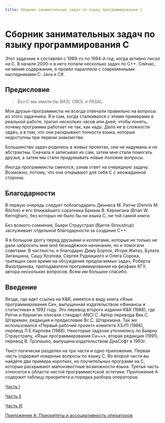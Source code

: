 ```yaml
---
title: Сборник занимательных задач по языку программирования C
---
```

# Сборник занимательных задач по языку программирования&nbsp;C

Этот задачник я составлял с 1989-го по 1994-й год, когда активно писал на C.
В начале 2000-х в него попали несколько задач по C++. Сейчас, не меняя содержания,
я провёл параллели с современными наследниками C: Java и C#.

## Предисловие

> *Без C мы имели бы BASI, OBOL и PASAL.*

Моя друзья-программисты не всегда отвечали правильно на вопросы из этого задачника. Я и сам, когда сталкивался с этими примерами в реальной работе,
тратил несколько часов или дней, чтобы понять, почему программа работает не так, как надо. Дело не в сложности задач, а в том, что они раскрывают тонкости языка,
которые недоступны при первом знакомстве.

Большинство задач родились в живых проектах, они не надуманы и не абстрактны. Сначала я записывал их сам, затем мне стали помогать друзья, а затем
мы стали придумывать новые похожие вопросы.

Иногда программисты смеются, узнав ответ на очередную задачу. Возможно, потому, что они открывают для себя C с неожиданной стороны.

## Благодарности

В первую очередь следует поблагодарить Денниса М. Ритчи (Dennis M. Ritchie) и его ближайшего соратника Бриана В. Кернигана (Brian W. Kernighan), без
которых не было бы ни языка C, ни той самой книги.

Без всякого сомнения, Бьярн Страустрап (Bjarne Stroustrup) заслуживает отдельной благодарности за создание C++.

Я в большом долгу перед друзьями и коллегами, которые не только не дали забросить мне моё безнадёжное начинание, но и помогали советами. В частности, я благодарю
Диму Борток, Игоря Житко, Булата Зиганшина, Сашу Козлова, Сергея Рудницкого и Олега Сорока, тратящих свое время на обсуждение предлагаемых задач,
Роберта Фахртдинова, преподавателя программирования на физфаке КГУ, автора нескольких вопросов. Всем им большое спасибо.

## Введение

Везде, где идет ссылка на K&R, имеется в виду книга «Язык программирования Си», выпущенная издательством «Финансы и статистика» в 1992 году. Это перевод второго издания K&R (1988),
где Ритчи и Керниган описали стандарт ANCI C. Автор перевода Вик.С. Штаркман, редакция и предисловие Вс.С. Штаркмана. Так же использовался «Первый рабочий проект» комитета X3J11 (1986),
перевод Л.Е.Карпова (1988). Некоторые задачки уточнялись по Бьярну Страустрапу, «Язык программирования Си++», вторая редакция (1991),
перевод В. Тропашко, выпущена издательством ДиаСофт в 1993г.

Текст логически разделен на три части и одно приложение. Первая часть содержит коварные вопросы по языку C. Во второй части вы найдёте два примера коротких, но
поучительных программ на C, которые раскрывают малоизвестные возможности языка.
Третья часть относится к области чистой программистской эстетики. Приложение А содержит таблицу приоритета и порядка разбора операторов.

[Часть I](1)

[Часть II](2)

[Часть III](3)

[Приложение А: Приоритеты и ассоциативность операторов](a)

